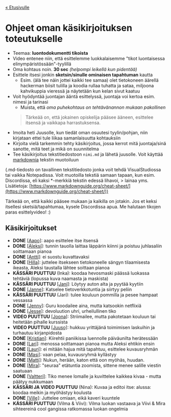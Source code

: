 [« Etusivulle](https://21tiko4.github.io/tiimiesittely/)

# Ohjeet oman käsikirjoituksen toteutukselle
- Teemaa: **luontodokumentti tikoista**
- Video entenee niin, että esittelemme luokkalaisemme "tikot luontaisessa elinympäristössään"-tyylillä
- Oma kohtaus noin. **30 sec** *(helpompi leikellä kun pidentää)*
- Esittele itsesi jonkin **sketsin/sinulle ominaisen tapahtuman** kautta
  - Esim. (älä tee näin jottei kaikki tee samaa) olet tietokoneen äärellä hackerman biisit tulilla ja koodia rullaa tuhatta ja sataa, miljoona kahvikuppia vieressä ja näytetään kun kelan sivut kaatuu
- Voit hyödyntää juontajan ääntä esittelyssä, juontaja voi kertoa esim. nimesi ja tarinasi
  - Muista, että *oma puhekohtaus on tehtävänannon mukaan pakollinen*
  > Tärkeää on, että jokainen opiskelija pääsee ääneen, esittelee itsensä ja vaikkapa harrastuksensa.
- Imoita heti Juusolle, kun tiedät oman osuutesi tyylin/pohjan, niin kirjataan ettei tule liikaa samanlaisuutta kohtauksiin
- Kirjoita vielä tarkemmin tehty käsikirjoitus, jossa kerrot mitä juontaja/sinä sanotte, mitä teet ja mikä on suunnitelma
- Tee käsikirjoitus tekstitiedostoon `nimi.md` ja lähetä juusolle. Voit käyttää [markdownia](https://www.markdownguide.org/cheat-sheet/) tekstin muotoiluun

(.md-tiedosto on tavallinen tekstitiedosto jonka voit tehdä VisualStudiossa tai vaikka Notepadissa. Voit muotoilla tekstiä samaan tapaan, kun esim. Discordissa, eli kaksi *-merkkiä tekstin edessä lihavoi, > lainaa yms. Lisätietoja: [https://www.markdownguide.org/cheat-sheet/](https://www.markdownguide.org/cheat-sheet/))

Tärkeää on, että kaikki pääsee mukaan ja kaikilla on jotakin. Jos et keksi itsellesi sketsiä/tapahtumaa, kysele Discordissa apua. Me halutaan tikojen paras esittelyvideo! :) 


## Käsikirjoitukset
- **DONE** [[Aapo]](#): aapo esittelee itse itsensä
- **DONE** [[Aleksi]](https://21tiko4.github.io/tiimiesittely/scripts/aleksi): tunnin tauolla laittaa läppärin kiinni ja poistuu juhlasaliin soittamaan pianoa
- **DONE** [[Antti]](https://21tiko4.github.io/tiimiesittely/scripts/antti): ei suostu kuvattavaksi
- **DONE** [[Hilla]](https://21tiko4.github.io/tiimiesittely/scripts/hilla): juttelee itsekseen tietokoneelle sängyn tilaamisesta ikeasta, Aleksi taustalla lähtee soittaan pianoa
- **KÄSSÄRI PUUTTUU** (Inka): koodaa hevosmaski päässä luokassa tehtäviä (lopussa kuva naamasta ja maskista)
- **KÄSSÄRI PUUTTUU** [[Jani]](https://21tiko4.github.io/tiimiesittely/scripts/jani): Löytyy auton alta ja pyytää kyytiin
- **DONE** [[Janne]](https://21tiko4.github.io/tiimiesittely/scripts/janne): Katselee tietoverkkotuntia ja siirtyy peliin
- **KÄSSÄRI PUUTTUU** (Jari): tulee kouluun pommilla ja pesee hampaat vessassa
- **DONE** [[Jenny]](https://21tiko4.github.io/tiimiesittely/scripts/jenny): Guru koodailee aina, mutta katsookin netflixiä
- **DONE** [[Jesse]](https://21tiko4.github.io/tiimiesittely/scripts/jesse): devoluution uhri, urheilullinen tiko
- **VIDEO PUUTTUU** [[Joona]](https://21tiko4.github.io/tiimiesittely/scripts/joona): Striimailee, mutta pakotetaan kouluun tai heitetään pihalle kurssista
- **VIDEO PUUTTUU** [[Juuso]](https://21tiko4.github.io/tiimiesittely/scripts/juuso): hukkuu yrittäjänä toimimisen laskuihin ja turhautuu kirjanpidosta
- **DONE** [[Kristian]](https://21tiko4.github.io/tiimiesittely/scripts/kristian): Kiirehtii paniikissa luennolle päiväunilta herätessään
- **DONE** [[Lari]](https://21tiko4.github.io/tiimiesittely/scripts/lari): menossa soittamaan pianoa mutta Aleksi ehtikin ensin
- **DONE** [[Lauri]](https://21tiko4.github.io/tiimiesittely/scripts/lauri): ei mitään hajua mitä tapahtuu, esittelee kuvausryhmän
- **DONE** [[Masi]](https://21tiko4.github.io/tiimiesittely/scripts/masi): vaan pelaa, kuvausryhmä kyllästyy
- **DONE** [[Matti]](https://21tiko4.github.io/tiimiesittely/scripts/matti): Nukun, herään, katon että oon myöhäs, huudan.
- **DONE** [[Mira]](https://21tiko4.github.io/tiimiesittely/scripts/mira): "seuraa" etätuntia zoomista, sittene menee salille viestin saatuaan
- **DONE** [[Valtteri]](https://21tiko4.github.io/tiimiesittely/scripts/valtteri): Tiko menee lomalle ja kuvittelee kaikkea kivaa - mutta päätyy nukkumaan
-  **KÄSSÄRI JA VIDEO PUUTTUU** (Nina): Kuvaa ja editoi itse: alussa: koodaa meikin ja myöhästyy koulusta
- **DONE** [[Ville]](https://21tiko4.github.io/tiimiesittely/scripts/ville): Juttelee omiaan, eikä kaveri kuuntele
-  **KÄSSÄRI PUUTTUU** (Vilma & Viivi): Vilma luokan vastaava ja Viivi & Mira sihteereinä cool gangissa ratkomassa luokan ongelmia